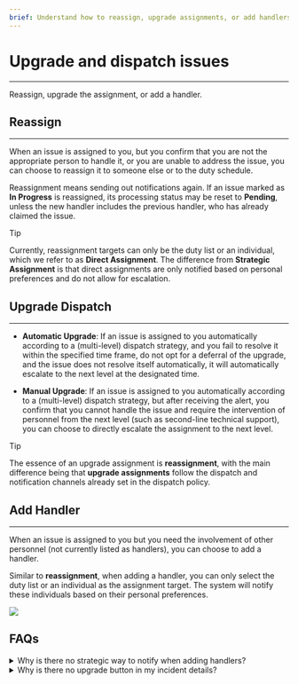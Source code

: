 ```yaml
---
brief: Understand how to reassign, upgrade assignments, or add handlers
---
```


# Upgrade and dispatch issues

---

Reassign, upgrade the assignment, or add a handler.

## Reassign
---

When an issue is assigned to you, but you confirm that you are not the appropriate person to handle it, or you are unable to address the issue, you can choose to reassign it to someone else or to the duty schedule.

Reassignment means sending out notifications again. If an issue marked as **In Progress** is reassigned, its processing status may be reset to **Pending**, unless the new handler includes the previous handler, who has already claimed the issue.

> [!TIP]
> Currently, reassignment targets can only be the duty list or an individual, which we refer to as **Direct Assignment**. The difference from **Strategic Assignment** is that direct assignments are only notified based on personal preferences and do not allow for escalation.


## Upgrade Dispatch
---

- **Automatic Upgrade**: If an issue is assigned to you automatically according to a (multi-level) dispatch strategy, and you fail to resolve it within the specified time frame, do not opt for a deferral of the upgrade, and the issue does not resolve itself automatically, it will automatically escalate to the next level at the designated time.

- **Manual Upgrade**: If an issue is assigned to you automatically according to a (multi-level) dispatch strategy, but after receiving the alert, you confirm that you cannot handle the issue and require the intervention of personnel from the next level (such as second-line technical support), you can choose to directly escalate the assignment to the next level.

> [!TIP]
> The essence of an upgrade assignment is **reassignment**, with the main difference being that **upgrade assignments** follow the dispatch and notification channels already set in the dispatch policy.

## Add Handler
---

When an issue is assigned to you but you need the involvement of other personnel (not currently listed as handlers), you can choose to add a handler.

Similar to **reassignment**, when adding a handler, you can only select the duty list or an individual as the assignment target. The system will notify these individuals based on their personal preferences.

![](https://fcdoc.github.io/img/5yV6SZljnoyzXZygOdopT3n8RgQkKr5WITkG_FlwCt4.avif)

## FAQs

<details><summary>Why is there no strategic way to notify when adding handlers?</summary><p> Adding handlers and reassigning are set according to personal notification preferences by default, and you can update them on the personal settings page. In the future, we will support you to modify the notification method independently when dispatching.</p></details>
<details><summary>Why is there no upgrade button in my incident details?</summary><p> You can switch between different dispatch stages only if the fault is dispatched according to the dispatch policy. When you choose direct assignment (for example, if the individual is assigned through reassignment), the failure is not related to any assignment policy and cannot be escalated through the policy.</p></details>